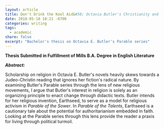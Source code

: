 ```yaml
---
layout: article
title: Don't Drink the Kool Aid&#58; Octavia Butler's Christianity and Cults in the <i>Parable</i> series
date: 2018-05-18 18:21 -0700
categories: writing
tags:
  - academic
share: false
excerpt: "Bachelor's thesis on Octavia E. Butler's Parable series"
---
```

 **Thesis Submitted in Fulfillment of Mills B.A. Degree in English Literature**

 ***Abstract:***

 Scholarship on religion in Octavia E. Butler's novels heavily skews towards a Judeo-Christin reading that ignores her fiction's radical nature. By examining Butler's Parable series through the lens of new religious movements, I argue that Butler's interest in religion is solely as an organizing principle to enact change through didactic texts. Butler intends for her religious invention, Earthseed, to serve as a model for religious activism in _Parable of the Sower_. In _Parable of the Talents_, Earthseed is a cautionary tale about the potential for authoritarianism embedded in faith. Looking at the Parable series through this lens provide the reader a praxis for living through political turmoil.
